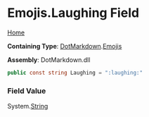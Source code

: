 # Emojis\.Laughing Field

[Home](../../../README.md)

**Containing Type**: [DotMarkdown](../../README.md)\.[Emojis](../README.md)

**Assembly**: DotMarkdown\.dll

```csharp
public const string Laughing = ":laughing:"
```

### Field Value

System\.[String](https://docs.microsoft.com/en-us/dotnet/api/system.string)